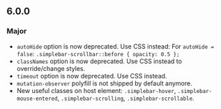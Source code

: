 ## 6.0.0

### Major

- `autoHide` option is now deprecated. Use CSS instead:
  For `autoHide = false`: `.simplebar-scrollbar::before { opacity: 0.5 };`
- `classNames` option is now deprecated. Use CSS instead to override/change styles.
- `timeout` option is now deprecated. Use CSS instead.
- `mutation-observer` polyfill is not shipped by default anymore.
- New useful classes on host element:
  `.simplebar-hover`,
  `.simplebar-mouse-entered`,
  `.simplebar-scrolling`,
  `.simplebar-scrollable`.
